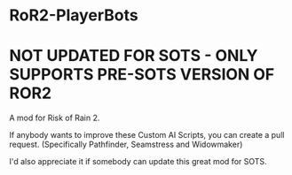 # RoR2-PlayerBots
# NOT UPDATED FOR SOTS - ONLY SUPPORTS PRE-SOTS VERSION OF ROR2
A mod for Risk of Rain 2.

If anybody wants to improve these Custom AI Scripts, you can create a pull request.
(Specifically Pathfinder, Seamstress and Widowmaker)

I'd also appreciate it if somebody can update this great mod for SOTS.
